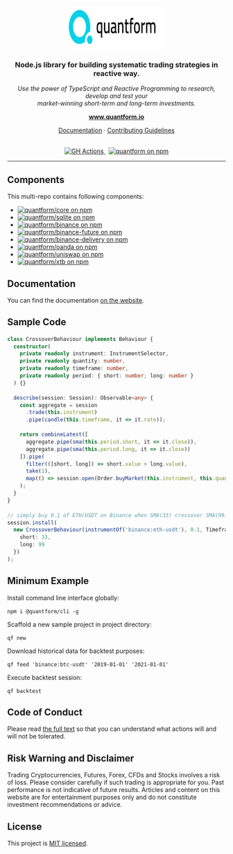 <p align="center">
  <img src="https://raw.githubusercontent.com/quantform/quantform/main/quantform.svg" alt="quantform-logo" width="220px" height="100px"/>
  <br>
</p>
<h3 align="center">Node.js library for building systematic trading strategies in reactive way.</h3>
<p align="center">
  <i>Use the power of TypeScript and Reactive Programming to research, develop and test your <br />market-winning short-term and long-term investments.</i>
  <br>
</p>

<p align="center">
  <a href="https://www.quantform.io"><strong>www.quantform.io</strong></a>
  <br>
</p>

<p align="center">
  <a href="https://docs.quantform.io/">Documentation</a>
  ·
  <a href="CONTRIBUTING.md">Contributing Guidelines</a>
  <br>
  <br>
</p>

<p align="center">
  <a href="https://github.com/quantform/quantform/actions/workflows/github-publish.yml">
    <img src="https://github.com/quantform/quantform/actions/workflows/github-publish.yml/badge.svg" alt="GH Actions" />
  </a>&nbsp;
  <a href="LICENSE.md">
    <img src="https://img.shields.io/badge/license-MIT-blue.svg" alt="quantform on npm" />
  </a>
</p>

<hr>

## Components

This multi-repo contains following components:

- <a href="https://www.npmjs.com/package/@quantform/core"><img src="https://img.shields.io/npm/v/@quantform/core.svg?logo=npm&logoColor=fff&label=@quantform/core&color=03D1EB&style=flat-square" alt="quantform/core on npm" /></a>
- <a href="https://www.npmjs.com/package/@quantform/sqlite"><img src="https://img.shields.io/npm/v/@quantform/sqlite.svg?logo=npm&logoColor=fff&label=@quantform/sqlite&color=03D1EB&style=flat-square" alt="quantform/sqlite on npm" /></a>
- <a href="https://www.npmjs.com/package/@quantform/binance"><img src="https://img.shields.io/npm/v/@quantform/binance.svg?logo=npm&logoColor=fff&label=@quantform/binance&color=03D1EB&style=flat-square" alt="quantform/binance on npm" /></a>
- <a href="https://www.npmjs.com/package/@quantform/binance-future"><img src="https://img.shields.io/npm/v/@quantform/binance-future.svg?logo=npm&logoColor=fff&label=@quantform/binance-future&color=03D1EB&style=flat-square" alt="quantform/binance-future on npm" /></a>
- <a href="https://www.npmjs.com/package/@quantform/binance-delivery"><img src="https://img.shields.io/npm/v/@quantform/binance-delivery.svg?logo=npm&logoColor=fff&label=@quantform/binance-delivery&color=03D1EB&style=flat-square" alt="quantform/binance-delivery on npm" /></a>
- <a href="https://www.npmjs.com/package/@quantform/oanda"><img src="https://img.shields.io/npm/v/@quantform/oanda.svg?logo=npm&logoColor=fff&label=@quantform/oanda&color=03D1EB&style=flat-square" alt="quantform/oanda on npm" /></a>
- <a href="https://www.npmjs.com/package/@quantform/uniswap"><img src="https://img.shields.io/npm/v/@quantform/uniswap.svg?logo=npm&logoColor=fff&label=@quantform/uniswap&color=03D1EB&style=flat-square" alt="quantform/uniswap on npm" /></a>
- <a href="https://www.npmjs.com/package/@quantform/xtb"><img src="https://img.shields.io/npm/v/@quantform/xtb.svg?logo=npm&logoColor=fff&label=@quantform/xtb&color=03D1EB&style=flat-square" alt="quantform/xtb on npm" /></a>

## Documentation

You can find the documentation [on the website](https://docs.quantform.io).

## Sample Code

```ts
class CrossoverBehaviour implements Behaviour {
  constructor(
    private readonly instrument: InstrumentSelector,
    private readonly quantity: number,
    private readonly timeframe: number,
    private readonly period: { short: number; long: number }
  ) {}

  describe(session: Session): Observable<any> {
    const aggregate = session
      .trade(this.instrument)
      .pipe(candle(this.timeframe, it => it.rate));

    return combineLatest([
      aggregate.pipe(sma(this.period.short, it => it.close)),
      aggregate.pipe(sma(this.period.long, it => it.close))
    ]).pipe(
      filter(([short, long]) => short.value > long.value),
      take(1),
      map(() => session.open(Order.buyMarket(this.instrument, this.quantity)))
    );
  }
}

// simply buy 0.1 of ETH/USDT on Binance when SMA(33) crossover SMA(99)
session.install(
  new CrossoverBehaviour(instrumentOf('binance:eth-usdt'), 0.1, Timeframe.H1, {
    short: 33,
    long: 99
  })
);
```

## Minimum Example

Install command line interface globally:

```
npm i @quantform/cli -g
```

Scaffold a new sample project in project directory:

```
qf new
```

Download historical data for backtest purposes:

```
qf feed 'binance:btc-usdt' '2019-01-01' '2021-01-01'
```

Execute backtest session:

```
qf backtest
```

## Code of Conduct

Please read [the full text](./CODE_OF_CONDUCT.md) so that you can understand what actions will and will not be tolerated.

## Risk Warning and Disclaimer

Trading Cryptocurrencies, Futures, Forex, CFDs and Stocks involves a risk of loss. Please consider carefully if such trading is appropriate for you. Past performance is not indicative of future results. Articles and content on this website are for entertainment purposes only and do not constitute investment recommendations or advice.

## License

This project is [MIT licensed](./LICENSE.md).
